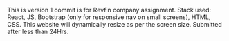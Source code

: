 This is version 1 commit is for Revfin company assignment.
Stack used: React, JS, Bootstrap (only for responsive nav on small screens), HTML, CSS.
This website will dynamically resize as per the screen size.
Submitted after less than 24Hrs.
